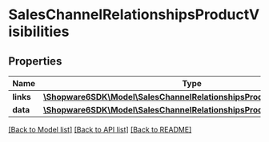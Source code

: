 # SalesChannelRelationshipsProductVisibilities

## Properties
Name | Type | Description | Notes
------------ | ------------- | ------------- | -------------
**links** | [**\Shopware6SDK\Model\SalesChannelRelationshipsProductVisibilitiesLinks**](SalesChannelRelationshipsProductVisibilitiesLinks.md) |  | [optional] 
**data** | [**\Shopware6SDK\Model\SalesChannelRelationshipsProductVisibilitiesData[]**](SalesChannelRelationshipsProductVisibilitiesData.md) |  | [optional] 

[[Back to Model list]](../../README.md#documentation-for-models) [[Back to API list]](../../README.md#documentation-for-api-endpoints) [[Back to README]](../../README.md)

